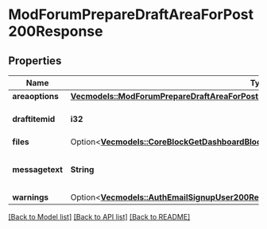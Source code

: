 # ModForumPrepareDraftAreaForPost200Response

## Properties

Name | Type | Description | Notes
------------ | ------------- | ------------- | -------------
**areaoptions** | [**Vec<models::ModForumPrepareDraftAreaForPost200ResponseAreaoptionsInner>**](mod_forum_prepare_draft_area_for_post_200_response_areaoptions_inner.md) |  | 
**draftitemid** | **i32** | Draft item id for the file area. | [default to null]
**files** | Option<[**Vec<models::CoreBlockGetDashboardBlocks200ResponseBlocksInnerContentsFilesInner>**](core_block_get_dashboard_blocks_200_response_blocks_inner_contents_files_inner.md)> |  | [optional]
**messagetext** | **String** | Message text with URLs rewritten. | [default to null]
**warnings** | Option<[**Vec<models::AuthEmailSignupUser200ResponseWarningsInner>**](auth_email_signup_user_200_response_warnings_inner.md)> |  | [optional]

[[Back to Model list]](../README.md#documentation-for-models) [[Back to API list]](../README.md#documentation-for-api-endpoints) [[Back to README]](../README.md)


